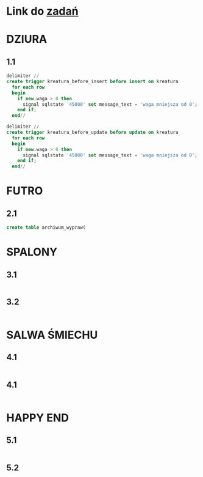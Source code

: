 # Link do [zadań](https://github.com/kropiak/bazy_inf/blob/main/lab_09/lab_09.pdf)

# DZIURA
## 1.1
```SQL
delimiter //
create trigger kreatura_before_insert before insert on kreatura
  for each row
  begin
    if new.waga > 0 then
      signal sqlstate '45000' set message_text = 'waga mniejsza od 0';
    end if;
  end//

delimiter //
create trigger kreatura_before_update before update on kreatura
  for each row
  begin
    if new.waga > 0 then
      signal sqlstate '45000' set message_text = 'waga mniejsza od 0';
    end if;
  end//
```

# FUTRO

## 2.1
```SQL
create table archiwum_wypraw(

```

# SPALONY

## 3.1
```SQL
```

## 3.2
```SQL
```

# SALWA ŚMIECHU

## 4.1
```SQL
```

## 4.1
```SQL
```

# HAPPY END

## 5.1
```SQL
```

## 5.2
```SQL
```


